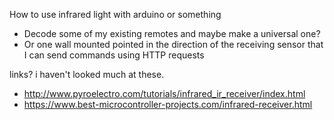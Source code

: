 How to use infrared light with arduino or something

- Decode some of my existing remotes and maybe make a universal one?
- Or one wall mounted pointed in the direction of the receiving sensor that I can send commands using HTTP requests

links? i haven't looked much at these.
- http://www.pyroelectro.com/tutorials/infrared_ir_receiver/index.html
- https://www.best-microcontroller-projects.com/infrared-receiver.html
